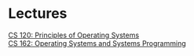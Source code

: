 # Lectures

[CS 120: Principles of Operating Systems](https://cseweb.ucsd.edu/classes/fa06/cse120/lectures/)<br/>
[CS 162: Operating Systems and Systems Programming](https://inst.eecs.berkeley.edu/~cs162/sp15/static/lectures/)
